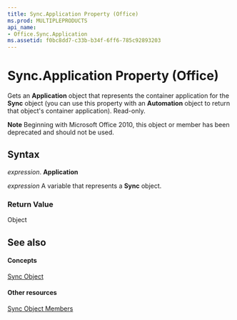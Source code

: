 ```yaml
---
title: Sync.Application Property (Office)
ms.prod: MULTIPLEPRODUCTS
api_name:
- Office.Sync.Application
ms.assetid: f0bc8dd7-c33b-b34f-6ff6-785c92893203
---
```



# Sync.Application Property (Office)

Gets an  **Application** object that represents the container application for the **Sync** object (you can use this property with an **Automation** object to return that object's container application). Read-only.


 **Note**  Beginning with Microsoft Office 2010, this object or member has been deprecated and should not be used.


## Syntax

 _expression_. **Application**

 _expression_ A variable that represents a **Sync** object.


### Return Value

Object


## See also


#### Concepts


[Sync Object](sync-object-office.md)
#### Other resources


[Sync Object Members](sync-members-office.md)

